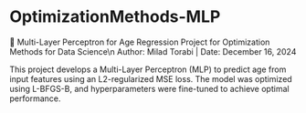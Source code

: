 # OptimizationMethods-MLP
🧠 Multi-Layer Perceptron for Age Regression
Project for Optimization Methods for Data Science\n
Author: Milad Torabi | Date: December 16, 2024

This project develops a Multi-Layer Perceptron (MLP) to predict age from input features using an L2-regularized MSE loss. The model was optimized using L-BFGS-B, and hyperparameters were fine-tuned to achieve optimal performance.
